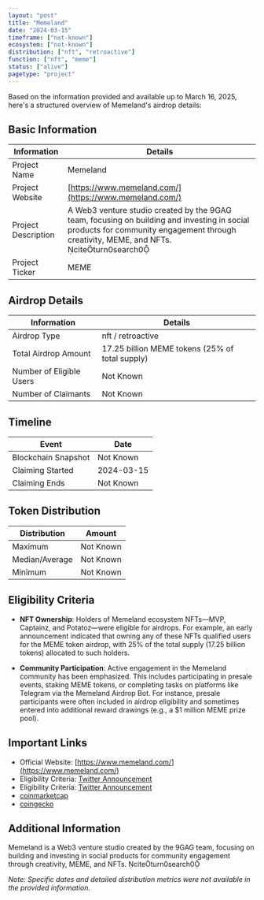 ```yaml
---
layout: "post"
title: "Memeland"
date: "2024-03-15"
timeframe: ["not-known"]
ecosystem: ["not-known"]
distribution: ["nft", "retroactive"]
function: ["nft", "meme"]
status: ["alive"]
pagetype: "project"
---
```


Based on the information provided and available up to March 16, 2025, here's a structured overview of Memeland's airdrop details:

## Basic Information

| Information         | Details                                                                                                                                                                                |
| ------------------- | -------------------------------------------------------------------------------------------------------------------------------------------------------------------------------------- |
| Project Name        | Memeland                                                                                                                                                                               |
| Project Website     | [https://www.memeland.com/](https://www.memeland.com/)                                                                                                                                 |
| Project Description | A Web3 venture studio created by the 9GAG team, focusing on building and investing in social products for community engagement through creativity, MEME, and NFTs. citeturn0search0 |
| Project Ticker      | MEME                                                                                                                                                                                   |

## Airdrop Details

| Information              | Details                                         |
| ------------------------ | ----------------------------------------------- |
| Airdrop Type             | nft / retroactive                               |
| Total Airdrop Amount     | 17.25 billion MEME tokens (25% of total supply) |
| Number of Eligible Users | Not Known                                       |
| Number of Claimants      | Not Known                                       |

## Timeline

| Event               | Date       |
| ------------------- | ---------- |
| Blockchain Snapshot | Not Known  |
| Claiming Started    | 2024-03-15 |
| Claiming Ends       | Not Known  |

## Token Distribution

| Distribution   | Amount    |
| -------------- | --------- |
| Maximum        | Not Known |
| Median/Average | Not Known |
| Minimum        | Not Known |

## Eligibility Criteria

- **NFT Ownership**: Holders of Memeland ecosystem NFTs—MVP, Captainz, and Potatoz—were eligible for airdrops. For example, an early announcement indicated that owning any of these NFTs qualified users for the MEME token airdrop, with 25% of the total supply (17.25 billion tokens) allocated to such holders.

- **Community Participation**: Active engagement in the Memeland community has been emphasized. This includes participating in presale events, staking MEME tokens, or completing tasks on platforms like Telegram via the Memeland Airdrop Bot. For instance, presale participants were often included in airdrop eligibility and sometimes entered into additional reward drawings (e.g., a $1 million MEME prize pool).

## Important Links

- Official Website: [https://www.memeland.com/](https://www.memeland.com/)
- Eligibility Criteria: [Twitter Announcement](https://x.com/Memeland/status/1678443321482682369)
- Eligibility Criteria: [Twitter Announcement](https://x.com/Memeland/status/1720340304031814011)
- [coinmarketcap](https://coinmarketcap.com/currencies/meme)
- [coingecko](https://www.coingecko.com/en/coins/meme)

## Additional Information

Memeland is a Web3 venture studio created by the 9GAG team, focusing on building and investing in social products for community engagement through creativity, MEME, and NFTs. citeturn0search0

_Note: Specific dates and detailed distribution metrics were not available in the provided information._